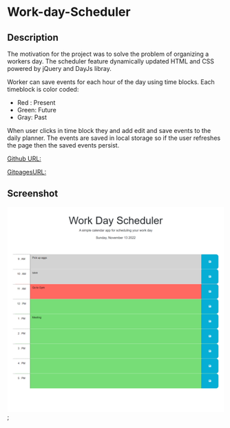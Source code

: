 # Work-day-Scheduler

## Description

The motivation for the project was to solve the problem of organizing a workers day. The scheduler feature dynamically updated HTML and CSS powered by jQuery and DayJs libray.

Worker can save events for each hour of the day using time blocks. Each timeblock is color coded:

- Red : Present
- Green: Future
- Gray: Past

When user clicks in time block they and add edit and save events to the daily planner.
The events are saved in local storage so if the user refreshes the page then the saved events persist.

[Github URL:](https://github.com/DexterDick/work-day-scheduler)

[GitpagesURL:](https://dexterdick.github.io/work-day-scheduler/)

## Screenshot

![work day scheduler](./Assets/images/app.png);
